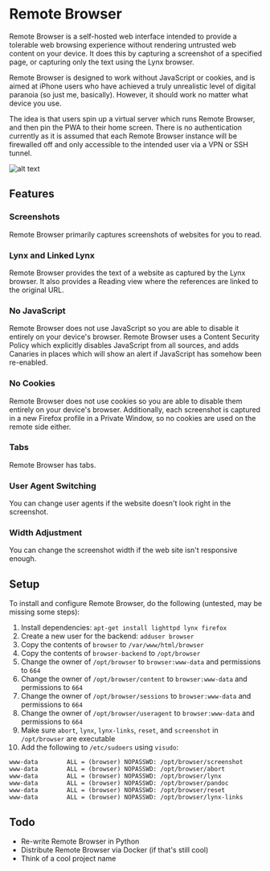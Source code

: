 # Remote Browser

Remote Browser is a self-hosted web interface intended to provide a tolerable
web browsing experience without rendering untrusted web content on your device.
It does this by capturing a screenshot of a specified page, or capturing only
the text using the Lynx browser.

Remote Browser is designed to work without JavaScript or cookies, and is aimed
at iPhone users who have achieved a truly unrealistic level of digital paranoia
(so just me, basically). However, it should work no matter what device you use.

The idea is that users spin up a virtual server which runs Remote Browser, and
then pin the PWA to their home screen. There is no authentication currently as
it is assumed that each Remote Browser instance will be firewalled off and only
accessible to the intended user via a VPN or SSH tunnel.

![alt text](https://github.com/jdgregson/remote-browser/blob/c9b5308880264fdfbb1208457ed3015a1989b314/docs/demo.gif "Remote Browser Demo")


## Features

### Screenshots
Remote Browser primarily captures screenshots of websites for you to read.

### Lynx and Linked Lynx
Remote Browser provides the text of a website as captured by the Lynx browser.
It also provides a Reading view where the references are linked to the original
URL.

### No JavaScript
Remote Browser does not use JavaScript so you are able to disable it entirely on
your device's browser. Remote Browser uses a Content Security Policy which
explicitly disables JavaScript from all sources, and adds Canaries in places
which will show an alert if JavaScript has somehow been re-enabled.

### No Cookies
Remote Browser does not use cookies so you are able to disable them entirely on
your device's browser. Additionally, each screenshot is captured in a new
Firefox profile in a Private Window, so no cookies are used on the remote side
either.

### Tabs
Remote Browser has tabs.

### User Agent Switching
You can change user agents if the website doesn't look right in the screenshot.

### Width Adjustment
You can change the screenshot width if the web site isn't responsive enough.

## Setup

To install and configure Remote Browser, do the following (untested, may be
missing some steps):

 1. Install dependencies: `apt-get install lighttpd lynx firefox`
 2. Create a new user for the backend: `adduser browser`
 3. Copy the contents of `browser` to `/var/www/html/browser`
 4. Copy the contents of `browser-backend` to `/opt/browser`
 5. Change the owner of `/opt/browser` to `browser:www-data` and permissions to `664`
 6. Change the owner of `/opt/browser/content` to `browser:www-data` and permissions to `664`
 7. Change the owner of `/opt/browser/sessions` to `browser:www-data` and permissions to `664`
 8. Change the owner of `/opt/browser/useragent` to `browser:www-data` and permissions to `664`
 9. Make sure `abort`, `lynx`, `lynx-links`, `reset`, and `screenshot` in `/opt/browser` are executable
 10. Add the following to `/etc/sudoers` using `visudo`:

    www-data        ALL = (browser) NOPASSWD: /opt/browser/screenshot
    www-data        ALL = (browser) NOPASSWD: /opt/browser/abort
    www-data        ALL = (browser) NOPASSWD: /opt/browser/lynx
    www-data        ALL = (browser) NOPASSWD: /opt/browser/pandoc
    www-data        ALL = (browser) NOPASSWD: /opt/browser/reset
    www-data        ALL = (browser) NOPASSWD: /opt/browser/lynx-links

## Todo

 - Re-write Remote Browser in Python
 - Distribute Remote Browser via Docker (if that's still cool)
 - Think of a cool project name
